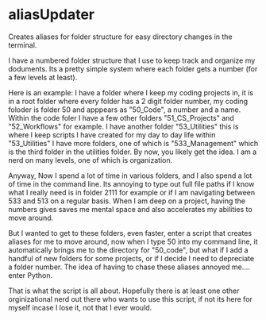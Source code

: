 # aliasUpdater
Creates aliases for folder structure for easy directory changes in the terminal.


I have a numbered folder structure that I use to keep track and organize my doduments.   Its a pretty simple system where each folder gets a number (for a few levels at least). 

Here is an example:
I have a folder where I keep my coding projects in,  it is in a root folder where every folder has a 2 digit folder number, my coding foloder is folder 50 and apppears as "50_Code", a number and a name.
Within the code foler I have a few other folders "51_CS_Projects" and "52_Workflows" for example.   I have another folder "53_Utilities" this is where I keep scripts I have created for my day to day life
within "53_Utilities" I have more folders, one of which is "533_Management" which is the third folder in the utilities folder.   By now, you likely get the idea. I am a nerd on many levels, one of which 
is organization. 

Anyway,  Now I spend a lot of time in various folders, and I also spend a lot of time in the command line.   Its annoying to type out full file paths if I know what I really need is in folder 2111 for example
or if I am navigating between 533 and 513 on a regular basis.  When I am deep on a project, having the numbers gives saves me mental space and also accelerates my abilities to move around. 

But I wanted to get to these folders, even faster, enter a script that creates aliases for me to move around,  now when I type 50 into my command line, it automatically brings me to the directory for "50_code", 
but what if I add a handful of new folders for some projects, or if I decide I need to depreciate a folder number.  The idea of having to chase these aliases annoyed me.... enter Python. 

That is what the script is all about.  Hopefully there is at least one other orginizational nerd out there who wants to use this script, if not its here for myself incase I lose it,  not that I ever would. 
